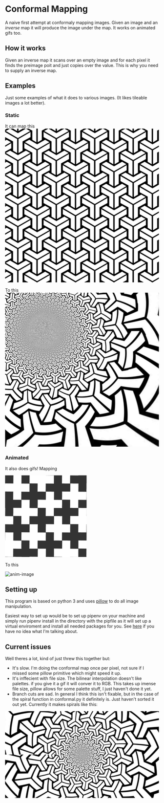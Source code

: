 # Conformal Mapping
A naive first attempt at conformaly mapping images. Given an
image and an *inverse* map it will produce the image under the
map. It works on animated gifs too.

## How it works
Given an inverse map it scans over an empty image and for each pixel
it finds the preimage poit and just copies over the value. This is
why you need to supply an inverse map.

## Examples
Just some examples of what it does to various images. (It likes
tileable images a lot better).

### Static
It can map this ![static-preimage](/images/source.jpg)

To this ![static-image](/images/output.jpg)

### Animated
It also does gifs! Mapping 

![anim-preimage](/images/source.gif)

To this 

![anim-image](/images/output.gif)

## Setting up
This program is based on python 3 and uses 
[pillow](https://pillow.readthedocs.io/en/latest/index.html)
to do all image manipulation.

Easiest way to set up would be to set up pipenv on your machine 
and simply run pipenv install in the directory with the pipfile
as it will set up a virtual enviroment and install all needed
packages for you. See [here](docs.python-guide.org/en/latest/dev/virtualenvs)
if you have no idea what I'm talking about.


## Current issues
Well theres a lot, kind of just threw this together but:
* It's slow. I'm doing the conformal map once per pixel, not sure if I missed some
pillow primitive which might speed it up.
* It's inffecient with file size. The bilinear interpolation doesn't like palettes. 
if you give it a gif it will conver it to RGB. This takes up imense file size, pillow
allows for some palette stuff, I just haven't done it yet.
* Branch cuts are sad. In general I think this isn't fixable, but in the case
of the spiral function in conformal.py it definitely is. Just haven't sorted it out
yet. Currently it makes spirals like this:

![failed branch cut](/images/branchfail.jpg)

